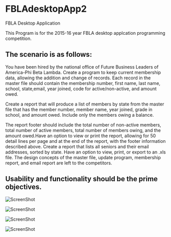 # FBLAdesktopApp2
FBLA Desktop Application

This Program is for the 2015-16 year FBLA desktop applcation programming competition.

The scenario is as follows:
 -------------------------------------------------------------------------------------------------------------
You have been hired by the national office of Future Business Leaders of America-Phi Beta Lambda.
Create a program to keep current membership data, allowing the addition and change of records. Each record 
in the master file should contain the membership number, first name, last name, school, state,email,
year joined, code for  active/non-active, and amount owed.

Create a report that will produce a list of members by state from the master file that has the member number,
member name, year joined, grade in school, and amount owed. Include only the members owing a balance.

The report footer should include the total number of non-active members, total number of active members, 
total number of members owing, and the amount owed.Have an option to view or print the report, allowing
for 50 detail lines per page and at the end of the report, with the footer information described above. Create a 
report that lists all seniors and their email addresses, sorted by state.
Have an option to view, print, or export to an .xls file. The design concepts of the master file, 
update program, membership report, and email report are left to the competitors.

Usability and functionality should be the prime objectives.
 -------------------------------------------------------------------------------------------------------------

![ScreenShot](https://raw.github.com/Zeffe/FBLAdesktopApp2/master/ReadmeImages/LoginScreen.png)

![ScreenShot](https://raw.github.com/Zeffe/FBLAdesktopApp2/master/ReadmeImages/HomeScreen.png)

![ScreenShot](https://raw.github.com/Zeffe/FBLAdesktopApp2/master/ReadmeImages/StudentFormScreen.png)

![ScreenShot](https://raw.github.com/Zeffe/FBLAdesktopApp2/master/ReadmeImages/ReadForm.png)

